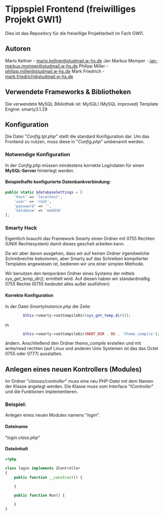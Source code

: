 # Tippspiel Frontend (freiwilliges Projekt GWI1)

Dies ist das Repository für die freiwillige Projektarbeit im Fach GWI1.

## Autoren
Mario Kellner - mario.kellner@studmail.w-hs.de
Jan Markus Momper - jan-markus.momper@studmail.w-hs.de
Philipp Miller - philipp.miller@studmail.w-hs.de
Mark Friedrich - mark.friedrich@studmail.w-hs.de

## Verwendete Frameworks & Bibliotheken
Die verwendete MySQL Bibliothek ist: MySQLI (MySQL improved)
Template Engine: smarty3.1.29


## Konfiguration

Die Datei "_Config.tpl.php_" stellt die standard Konfiguration dar. Um das Frontend zu
nutzen, muss diese in "_Config.php_" umbenannt werden.

### Notwendige Konfiguration
In der _Config.php_ müssen mindestens korrekte Logindaten für einen **MySQL-Server**
hinterlegt werden.

#### Beispielhafte konfigurierte Datenbankverbindung:
```php
public static $databaseSettings = [
    'host' => 'localhost',
    'user' => 'root',
    'password' => '',
    'database' => 'em2016'
];
```

### Smarty Hack
Eigentlich braucht das Framework Smarty einen Ordner mit 0755 Rechten (UNIX Rechtesystem)
damit dieses gescheit arbeiten kann.

Da wir aber davon ausgehen, dass wir auf keinen Ordner irgendwelche Schreibrechte bekommen,
aber Smarty auf das Schreiben kompilierter Templates angewiesen ist, bedienen wir uns einer simplen Methode.

Wir benutzen den temporären Ordner eines Systems der mittels _sys_get_temp_dir();_ ermittelt wird.
Auf diesen haben wir standardmäßig 0755 Rechte (0755 bedeutet alles außer ausführen)

#### Korrekte Konfiguration
In der Datei _SmartyInstance.php_ die Zeile:
```php
        $this->smarty->setCompileDir(sys_get_temp_dir());
```

in 
```php
        $this->smarty->setCompileDir(ROOT_DIR . DS . 'theme_compile');
```
ändern. Anschließend den Ordner _theme_compile_ erstellen und mit write/read rechten
(auf Linux und anderen Unix Systemen ist das das Octet 0755 oder 0777) ausstatten.


## Anlegen eines neuen Kontrollers (Modules) 
Im Ordner "_classes/controller_" muss eine neu PHP-Datei mit dem Namen der Klasse
angelegt werden. Die Klasse muss vom Interface "_IController_" und die Funktionen implementieren.

### Beispiel:
Anlegen eines neuen Modules namens "_login_".

#### Dateiname
"_login.class.php_"

#### Dateiinhalt
```php
<?php

class login implements IController
{
    public function __construct() {
        
    }

    public function Run() {

    }
}
```
